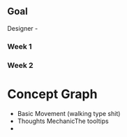 ## Goal

Designer - 

### Week 1

### Week 2


# Concept Graph
- Basic Movement (walking type shit)
- Thoughts MechanicThe tooltips
- 